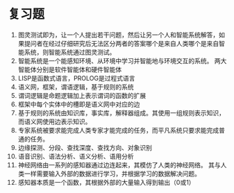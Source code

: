 # 复习题

1. 图灵测试即为，让一个人提出若干问题，然后让另一个人和智能系统解答，如果提问者在经过仔细研究后无法区分两者的答案哪个是来自人类哪个是来自智能系统，则智能系统通过图灵测试。
2. 智能系统是一个能感知环境、从环境中学习并智能地与环境交互的系统。
   两大智能体分别是软件智能体和硬件智能体
3. LISP是函数式语言，PROLOG是过程式语言
4. 语义网，框架，谓语逻辑，基于规则的系统
5. 谓词逻辑是命题逻辑加上表示谓词的函数的扩展
6. 框架中每个实体中的槽即是语义网中对应的边
7. 基于规则的系统由知识库，事实库，解释器组成。其使用一组规则表示知识，而语义网使用边表示知识。
8. 专家系统被要求能完成人类专家才能完成的任务，而平凡系统只要求能完成普通的任务。
9. 边缘探测、分段、查找深度、查找方向、对象识别
10. 语音识别、语法分析、语义分析、语用分析
11. 神经网络由一系列的感知器通过边连起来，其模仿了人类的神经网络。
    其与人类一样需要输入外部的数据进行学习，并根据学习的数据解决问题。
12. 感知器本质是一个函数，其根据外部的大量输入得到输出（0或1）